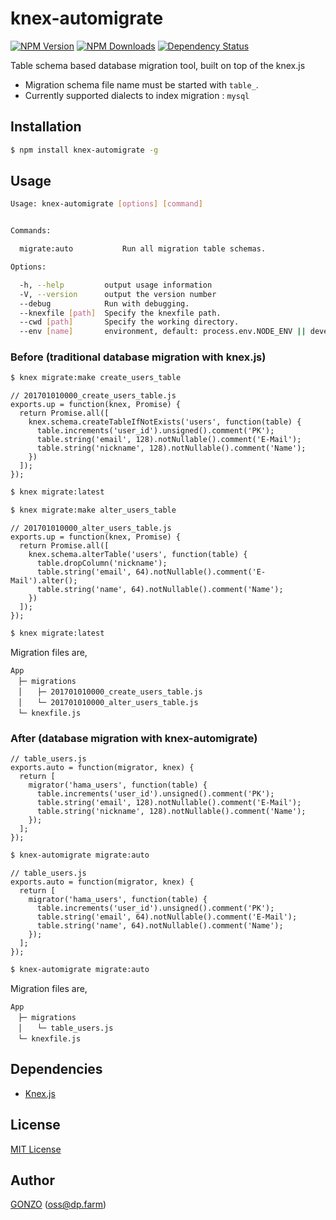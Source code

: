 knex-automigrate
================

[![NPM Version](https://img.shields.io/npm/v/knex-automigrate.svg)](https://npmjs.org/package/knex-automigrate)
[![NPM Downloads](https://img.shields.io/npm/dm/knex-automigrate.svg)](https://npmjs.org/package/knex-automigrate)
[![Dependency Status](https://david-dm.org/why2pac/knex-automigrate.svg)](https://david-dm.org/why2pac/knex-automigrate)

Table schema based database migration tool, built on top of the knex.js

- Migration schema file name must be started with `table_`.
- Currently supported dialects to index migration : `mysql`

## Installation

```bash
$ npm install knex-automigrate -g
```

## Usage

```bash
Usage: knex-automigrate [options] [command]


Commands:

  migrate:auto           Run all migration table schemas.

Options:

  -h, --help         output usage information
  -V, --version      output the version number
  --debug            Run with debugging.
  --knexfile [path]  Specify the knexfile path.
  --cwd [path]       Specify the working directory.
  --env [name]       environment, default: process.env.NODE_ENV || development
```

### Before (traditional database migration with knex.js)

```bash
$ knex migrate:make create_users_table
```

```node
// 201701010000_create_users_table.js
exports.up = function(knex, Promise) {
  return Promise.all([
    knex.schema.createTableIfNotExists('users', function(table) {
      table.increments('user_id').unsigned().comment('PK');
      table.string('email', 128).notNullable().comment('E-Mail');
      table.string('nickname', 128).notNullable().comment('Name');
    })
  ]);
});
```

```bash
$ knex migrate:latest
```

```bash
$ knex migrate:make alter_users_table
```

```node
// 201701010000_alter_users_table.js
exports.up = function(knex, Promise) {
  return Promise.all([
    knex.schema.alterTable('users', function(table) {
      table.dropColumn('nickname');
      table.string('email', 64).notNullable().comment('E-Mail').alter();
      table.string('name', 64).notNullable().comment('Name');
    })
  ]);
});
```

```bash
$ knex migrate:latest
```

Migration files are,

```
App
　├─ migrations
　│　　├─ 201701010000_create_users_table.js
　│　　└─ 201701010000_alter_users_table.js
　└─ knexfile.js
```

### After (database migration with knex-automigrate)

```node
// table_users.js
exports.auto = function(migrator, knex) {
  return [
    migrator('hama_users', function(table) {
      table.increments('user_id').unsigned().comment('PK');
      table.string('email', 128).notNullable().comment('E-Mail');
      table.string('nickname', 128).notNullable().comment('Name');
    });
  ];
});
```

```bash
$ knex-automigrate migrate:auto
```

```node
// table_users.js
exports.auto = function(migrator, knex) {
  return [
    migrator('hama_users', function(table) {
      table.increments('user_id').unsigned().comment('PK');
      table.string('email', 64).notNullable().comment('E-Mail');
      table.string('name', 64).notNullable().comment('Name');
    });
  ];
});
```

```bash
$ knex-automigrate migrate:auto
```

Migration files are,

```
App
　├─ migrations
　│　　└─ table_users.js
　└─ knexfile.js
```

## Dependencies

* [Knex.js](http://knexjs.org)

## License

[MIT License](http://www.opensource.org/licenses/mit-license.php)

## Author

[GONZO](https://github.com/why2pac) ([oss@dp.farm](mailto:oss@dp.farm))
